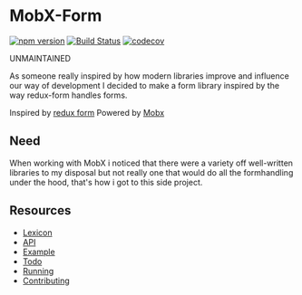 # MobX-Form

[![npm version](https://badge.fury.io/js/mobx-formstate.svg)](https://badge.fury.io/js/mobx-formstate)
[![Build Status](https://travis-ci.org/JoviDeCroock/MobX-Form.svg?branch=master)](https://travis-ci.org/JoviDeCroock/MobX-Form)
[![codecov](https://codecov.io/gh/JoviDeCroock/MobX-Form/branch/master/graph/badge.svg)](https://codecov.io/gh/JoviDeCroock/MobX-Form)

UNMAINTAINED

As someone really inspired by how modern libraries improve and influence our way of development I decided to make a form library inspired by the way redux-form handles forms.

Inspired by [redux form](https://redux-form.com/)
Powered by [Mobx](https://mobx.js.org/)

## Need

When working with MobX i noticed that there were a variety off well-written libraries to my disposal but not really one that would do all the formhandling under the hood, that's how i got to this side project.

## Resources

- [Lexicon](https://github.com/JoviDeCroock/MobX-Form/blob/master/docs/lexicon.md)
- [API](https://github.com/JoviDeCroock/MobX-Form/blob/master/docs/api.md)
- [Example](https://github.com/JoviDeCroock/MobX-Form/tree/master/example)
- [Todo](https://github.com/JoviDeCroock/MobX-Form/blob/master/docs/todo.md)
- [Running](https://github.com/JoviDeCroock/MobX-Form/blob/master/docs/running.md)
- [Contributing](https://github.com/JoviDeCroock/MobX-Form/blob/master/contributing.md)
